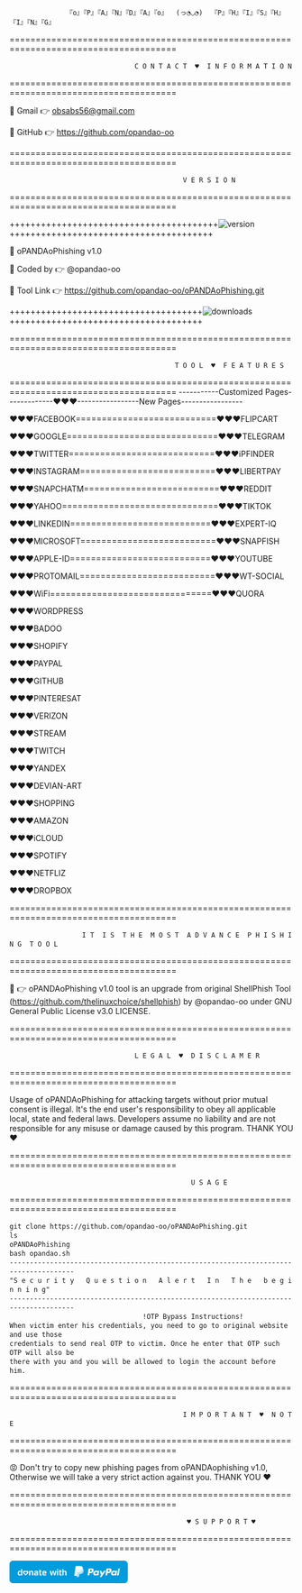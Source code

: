                  『o』『P』『A』『N』『D』『A』『o』  (っ◔◡◔)  『P』『H』『I』『S』『H』『I』『N』『G』

======================================================================================

                                   C O N T A C T  ♥  I N F O R M A T I O N
  
======================================================================================

🎀 Gmail  👉 obsabs56@gmail.com

🎀 GitHub 👉 https://github.com/opandao-oo

======================================================================================

                                               V E R S I O N
  
======================================================================================

++++++++++++++++++++++++++++++++++++++++![version](https://img.shields.io/badge/version-1.0-blue)+++++++++++++++++++++++++++++++++++++++

🎀 oPANDAoPhishing v1.0

🎀 Coded by  👉 @opandao-oo

🎀 Tool Link 👉 https://github.com/opandao-oo/oPANDAoPhishing.git

+++++++++++++++++++++++++++++++++++++![downloads](https://img.shields.io/badge/downloads-13k%2Fmonth-brightgreen)+++++++++++++++++++++++++++++++++++++

======================================================================================

                                             T O O L  ♥  F E A T U R E S
                                                 
======================================================================================
-----------Customized Pages-------------♥♥♥-----------------New Pages-----------------

♥♥♥FACEBOOK===========================♥♥♥FLIPCART

♥♥♥GOOGLE=============================♥♥♥TELEGRAM

♥♥♥TWITTER============================♥♥♥iPFINDER

♥♥♥INSTAGRAM==========================♥♥♥LIBERTPAY

♥♥♥SNAPCHATM==========================♥♥♥REDDIT

♥♥♥YAHOO==============================♥♥♥TIKTOK 

♥♥♥LINKEDIN===========================♥♥♥EXPERT-IQ

♥♥♥MICROSOFT==========================♥♥♥SNAPFISH

♥♥♥APPLE-ID===========================♥♥♥YOUTUBE

♥♥♥PROTOMAIL==========================♥♥♥WT-SOCIAL

♥♥♥WiFi===============================♥♥♥QUORA

♥♥♥WORDPRESS

♥♥♥BADOO    

♥♥♥SHOPIFY  

♥♥♥PAYPAL

♥♥♥GITHUB    

♥♥♥PINTERESAT    

♥♥♥VERIZON        

♥♥♥STREAM      

♥♥♥TWITCH

♥♥♥YANDEX

♥♥♥DEVIAN-ART

♥♥♥SHOPPING

♥♥♥AMAZON

♥♥♥iCLOUD

♥♥♥SPOTIFY

♥♥♥NETFLIZ

♥♥♥DROPBOX

======================================================================================

                      I T  I S  T H E  M O S T  A D V A N C E  P H I S H I N G  T O O L
  
======================================================================================

🎀 👉 oPANDAoPhishing v1.0 tool is an upgrade from original ShellPhish Tool (https://github.com/thelinuxchoice/shellphish) by @opandao-oo under GNU General Public License v3.0 LICENSE. 

======================================================================================

                                   L E G A L  ♥  D I S C L A M E R
  
======================================================================================

Usage of oPANDAoPhishing for attacking targets without prior mutual consent is illegal. It's the end user's responsibility to obey all applicable local, state and federal laws. Developers assume no liability and are not responsible for any misuse or damage caused by this program. THANK YOU ♥

======================================================================================

                                                 U S A G E
  
======================================================================================

```
git clone https://github.com/opandao-oo/oPANDAoPhishing.git
ls
oPANDAoPhishing
bash opandao.sh
--------------------------------------------------------------------------------------
"S e c u r i t y   Q u e s t i o n   A l e r t   I n   T h e   b e g i n n i n g"
--------------------------------------------------------------------------------------
                                 !OTP Bypass Instructions!
When victim enter his credentials, you need to go to original website and use those
credentials to send real OTP to victim. Once he enter that OTP such OTP will also be
there with you and you will be allowed to login the account before him.
```
======================================================================================

                                               I M P O R T A N T  ♥  N O T E
  
======================================================================================

😡 Don't try to copy new phishing pages from oPANDAophishing v1.0, Otherwise we will take a very strict action against you. THANK YOU ♥

======================================================================================

                                                ♥ S U P P O R T ♥
                                                     
======================================================================================

<a href="https://paypal.me/pandagithub?locale.x=en_US"><img src="blue.svg" height="40"></a>  

